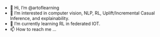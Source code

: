 - 👋 Hi, I’m @artoflearning
- 👀 I’m interested in computer vision, NLP, RL, Uplift/Incremental Casual Inference, and explainability.
- 🌱 I’m currently learning RL in federated IOT.
- 📫 How to reach me ...

<!---
artoflearning/artoflearning is a ✨ special ✨ repository because its `README.md` (this file) appears on your GitHub profile.
You can click the Preview link to take a look at your changes.
--->
